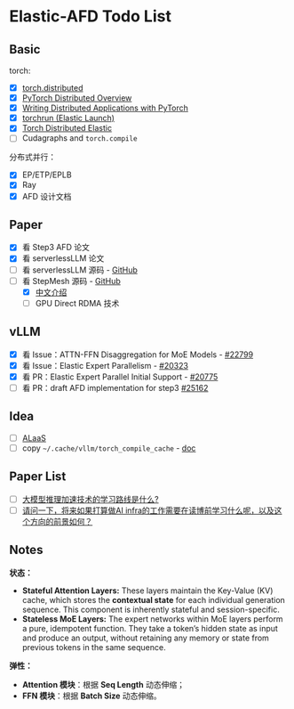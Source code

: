 # Elastic-AFD Todo List

## Basic

torch:

- [x] [torch.distributed](https://docs.pytorch.org/docs/stable/distributed.html)
- [x] [PyTorch Distributed Overview](https://docs.pytorch.org/tutorials/beginner/dist_overview.html)
- [x] [Writing Distributed Applications with PyTorch](https://docs.pytorch.org/tutorials/intermediate/dist_tuto.html)
- [x] [torchrun (Elastic Launch)](https://docs.pytorch.org/docs/stable/elastic/run.html)
- [x] [Torch Distributed Elastic](https://docs.pytorch.org/docs/stable/distributed.elastic.html)
- [ ] Cudagraphs and `torch.compile`

分布式并行：

- [x] EP/ETP/EPLB
- [x] Ray
- [x] AFD 设计文档

## Paper

- [x] 看 Step3 AFD 论文
- [x] 看 serverlessLLM 论文
- [ ] 看 serverlessLLM 源码 - [GitHub](https://github.com/ServerlessLLM/ServerlessLLM)
- [ ] 看 StepMesh 源码 - [GitHub](https://github.com/stepfun-ai/StepMesh)
  - [x] [中文介绍](https://github.com/stepfun-ai/StepMesh/blob/main/Introduction_cn.md)
  - [ ] GPU Direct RDMA 技术

## vLLM

- [x] 看 Issue：ATTN-FFN Disaggregation for MoE Models - [#22799](https://github.com/vllm-project/vllm/issues/22799)
- [x] 看 Issue：Elastic Expert Parallelism - [#20323](https://github.com/vllm-project/vllm/issues/20323)
- [x] 看 PR：Elastic Expert Parallel Initial Support - [#20775](https://github.com/vllm-project/vllm/pull/20775)
- [ ] 看 PR：draft AFD implementation for step3 [#25162](https://github.com/vllm-project/vllm/pull/25162)

## Idea

- [ ] [ALaaS](https://github.com/HuaizhengZhang/Active-Learning-as-a-Service)
- [ ] copy `~/.cache/vllm/torch_compile_cache` - [doc](https://docs.vllm.ai/en/latest/design/torch_compile.html#compilation-cache)

## Paper List

- [ ] [大模型推理加速技术的学习路线是什么?](https://www.zhihu.com/question/591646269/answer/93480081073)
- [ ] [请问一下，将来如果打算做AI infra的工作需要在读博前学习什么呢，以及这个方向的前景如何？](https://www.zhihu.com/question/3627356519/answer/1954947783241994585)

## Notes

**状态：**

- **Stateful Attention Layers:** These layers maintain the Key-Value (KV) cache, which stores the **contextual state** for each individual generation sequence. This component is inherently stateful and session-specific.
- **Stateless MoE Layers:** The expert networks within MoE layers perform a pure, idempotent function. They take a token’s hidden state as input and produce an output, without retaining any memory or state from previous tokens in the same sequence.

**弹性：**

- **Attention 模块**：根据 **Seq Length** 动态伸缩；
- **FFN 模块**：根据 **Batch Size** 动态伸缩。

